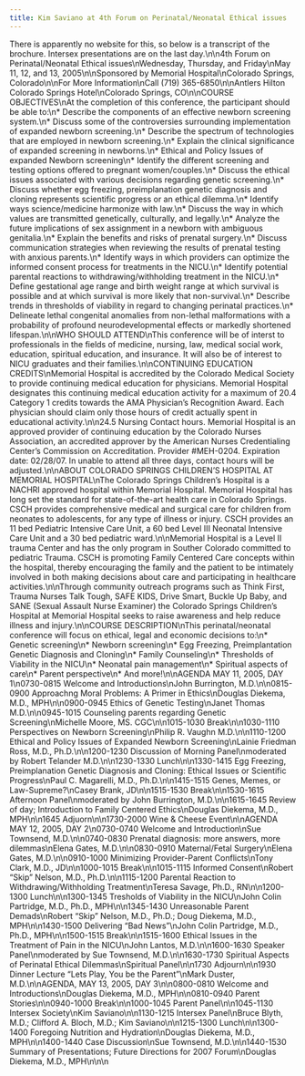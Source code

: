 ```yaml
---
title: Kim Saviano at 4th Forum on Perinatal/Neonatal Ethical issues
---
```


There is apparently no website for this, so below is a transcript of the brochure. Intersex presentations are on the last day.\n\n4th Forum on Perinatal/Neonatal Ethical issues\nWednesday, Thursday, and Friday\nMay 11, 12, and 13, 2005\n\nSponsored by Memorial Hospital\nColorado Springs, Colorado\n\nFor More Information\nCall (719) 365-6850\n\nAntlers Hilton Colorado Springs Hotel\nColorado Springs, CO\n\nCOURSE <span class="caps">OBJECTIVES</span>\nAt the completion of this conference, the participant should be able to:\n\* Describe the components of an effective newborn screening system.\n\* Discuss some of the controversies surrounding implementation of expanded newborn screening.\n\* Describe the spectrum of technologies that are employed in newborn screening.\n\* Explain the clinical significance of expanded screening in newborns.\n\* Ethical and Policy Issues of expanded Newborn screening\n\* Identify the different screening and testing options offered to pregnant women/couples.\n\* Discuss the ethical issues associated with various decisions regarding genetic screening.\n\* Discuss whether egg freezing, preimplanation genetic diagnosis and cloning represents scientific progress or an ethical dilemma.\n\* Identify ways science/medicine harmonize with law.\n\* Discuss the way in which values are transmitted genetically, culturally, and legally.\n\* Analyze the future implications of sex assignment in a newborn with ambiguous genitalia.\n\* Explain the benefits and risks of prenatal surgery.\n\* Discuss communication strategies when reviewing the results of prenatal testing with anxious parents.\n\* Identify ways in which providers can optimize the informed consent process for treatments in the <span class="caps">NICU</span>.\n* Identify potential parental reactions to withdrawing/withholding treatment in the <span class="caps">NICU</span>.\n\* Define gestational age range and birth weight range at which survival is possible and at which survival is more likely that non-survival.\n\* Describe trends in thresholds of viability in regard to changing perinatal practices.\n* Delineate lethal congenital anomalies from non-lethal malformations with a probability of profound neurodevelopmental effects or markedly shortened lifespan.\n\nWHO <span class="caps">SHOULD</span> <span class="caps">ATTEND</span>\nThis conference will be of interst to professionals in the fields of medicine, nursing, law, medical social work, education, spiritual education, and insurance. It will also be of interest to <span class="caps">NICU</span> graduates and their families.\n\nCONTINUING <span class="caps">EDUCATION</span> <span class="caps">CREDITS</span>\nMemorial Hospital is accredited by the Colorado Medical Society to provide continuing medical education for physicians. Memorial Hospital designates this continuing medical education activity for a maximum of 20.4 Category 1 credits towards the <span class="caps">AMA</span> Physician&#8217;s Recognition Award. Each physician should claim only those hours of credit actually spent in educational activity.\n\n24.5 Nursing Contact hours. Memorial Hospital is an approved provider of continuing education by the Colorado Nurses Association, an accredited approver by the American Nurses Credentialing Center&#8217;s Commission on Accreditation. Provider #MEH-0204. Expiration date: 02/28/07. In unable to attend all three days, contact hours will be adjusted.\n\nABOUT <span class="caps">COLORADO</span> <span class="caps">SPRINGS</span> <span class="caps">CHILDREN</span>&#8217;S <span class="caps">HOSPITAL</span> AT <span class="caps">MEMORIAL</span> <span class="caps">HOSPITAL</span>\nThe Colorado Springs Children&#8217;s Hospital is a <span class="caps">NACHRI</span> approved hospital within Memorial Hospital. Memorial Hospital has long set the standard for state-of-the-art health care in Colorado Springs. <span class="caps">CSCH</span> provides comprehensive medical and surgical care for children from neonates to adolescents, for any type of illness or injury. <span class="caps">CSCH</span> provides an 11 bed Pediatric Intensive Care Unit, a 60 bed Level <span class="caps">III</span> Neonatal Intensive Care Unit and a 30 bed pediatric ward.\n\nMemorial Hospital is a Level II trauma Center and has the only program in Souther Colorado committed to pediatric Trauma. <span class="caps">CSCH</span> is promoting Family Centered Care concepts within the hospital, thereby encouraging the family and the patient to be intimately involved in both making decisions about care and participating in healthcare activities.\n\nThrough community outreach programs such as Think First, Trauma Nurses Talk Tough, <span class="caps">SAFE</span> <span class="caps">KIDS</span>, Drive Smart, Buckle Up Baby, and <span class="caps">SANE</span> (Sexual Assault Nurse Examiner) the Colorado Springs Children&#8217;s Hospital at Memorial Hospital seeks to raise awareness and help reduce illness and injury.\n\nCOURSE <span class="caps">DESCRIPTION</span>\nThis perinatal/neonatal conference will focus on ethical, legal and economic decisions to:\n\* Genetic screening\n\* Newborn screening\n\* Egg Freezing, Preimplantation Genetic Diagnosis and Cloning\n\* Family Counseling\n* Thresholds of Viability in the <span class="caps">NICU</span>\n\* Neonatal pain management\n\* Spiritual aspects of care\n\* Parent perspective\n\* And more!\n\nAGENDA <span class="caps">MAY</span> 11, 2005, <span class="caps">DAY</span> 1\n0730-0815 Welcome and Introductions\nJohn Burrington, M.D.\n\n0815-0900 Approachng Moral Problems: A Primer in Ethics\nDouglas Diekema, M.D., <span class="caps">MPH</span>\n\n0900-0945 Ethics of Genetic Testing\nJanet Thomas M.D.\n\n0945-1015 Counseling parents regarding Genetic Screening\nMichelle Moore, MS. <span class="caps">CGC</span>\n\n1015-1030 Break\n\n1030-1110 Perspectives on Newborn Screening\nPhilip R. Vaughn M.D.\n\n1110-1200 Ethical and Policy Issues of Expanded Newborn Screening\nLainie Friedman Ross, M.D., Ph.D.\n\n1200-1230 Discussion of Morning Panel\nmoderated by Robert Telander M.D.\n\n1230-1330 Lunch\n\n1330-1415 Egg Freezing, Preimplanation Genetic Diagnosis and Cloning: Ethical Issues or Scientific Progress\nPaul C. Magarelli, M.D., Ph.D.\n\n1415-1515 Genes, Memes, or Law-Supreme?\nCasey Brank, JD\n\n1515-1530 Break\n\n1530-1615 Afternoon Panel\nmoderated by John Burrington, M.D.\n\n1615-1645 Review of day; Introduction to Family Centered Ethics\nDouglas Diekema, M.D., <span class="caps">MPH</span>\n\n1645 Adjuorn\n\n1730-2000 Wine & Cheese Event\n\nAGENDA <span class="caps">MAY</span> 12, 2005, <span class="caps">DAY</span> 2\n0730-0740 Welcome and Introduction\nSue Townsend, M.D.\n\n0740-0830 Prenatal diagnosis: more answers, more dilemmas\nElena Gates, M.D.\n\n0830-0910 Maternal/Fetal Surgery\nElena Gates, M.D.\n\n0910-1000 Minimizing Provider-Parent Conflicts\nTony Clark, M.D., JD\n\n1000-1015 Break\n\n1015-1115 Informed Consent\nRobert &#8220;Skip&#8221; Nelson, M.D., Ph.D.\n\n1115-1200 Parental Reaction to Withdrawing/Withholding Treatment\nTeresa Savage, Ph.D., RN\n\n1200-1300 Lunch\n\n1300-1345 Tresholds of Viability in the <span class="caps">NICU</span>\nJohn Colin Partridge, M.D., Ph.D., <span class="caps">MPH</span>\n\n1345-1430 Unreasonable Parent Demads\nRobert &#8220;Skip&#8221; Nelson, M.D., Ph.D.; Doug Diekema, M.D., <span class="caps">MPH</span>\n\n1430-1500 Delivering &#8220;Bad News&#8221;\nJohn Colin Partridge, M.D., Ph.D., <span class="caps">MPH</span>\n\n1500-1515 Break\n\n1515-1600 Ethical Issues in the Treatment of Pain in the <span class="caps">NICU</span>\nJohn Lantos, M.D.\n\n1600-1630 Speaker Panel\nmoderated by Sue Townsend, M.D.\n\n1630-1730 Spiritual Aspects of Perinatal Ethical Dilemmas\nSpiritual Panel\n\n1730 Adjourn\n\n1930 Dinner Lecture &#8220;Lets Play, You be the Parent&#8221;\nMark Duster, M.D.\n\nAGENDA, <span class="caps">MAY</span> 13, 2005, <span class="caps">DAY</span> 3\n\n0800-0810 Welcome and Introductions\nDouglas Diekema, M.D., <span class="caps">MPH</span>\n\n0810-0940 Parent Stories\n\n0940-1000 Break\n\n1000-1045 Parent Panel\n\n1045-1130 Intersex Society\nKim Saviano\n\n1130-1215 Intersex Panel\nBruce Blyth, M.D.; Clifford A. Bloch, M.D.; Kim Saviano\n\n1215-1300 Lunch\n\n1300-1400 Foregoing Nutrition and Hydration\nDouglas Diekema, M.D., <span class="caps">MPH</span>\n\n1400-1440 Case Discussion\nSue Townsend, M.D.\n\n1440-1530 Summary of Presentations; Future Directions for 2007 Forum\nDouglas Diekema, M.D., <span class="caps">MPH</span>\n\n\n